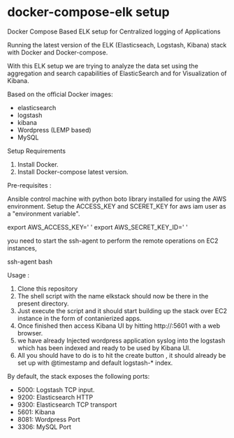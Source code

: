 # docker-compose-elk setup 

Docker Compose Based ELK setup for Centralized logging of Applications

Running the latest version of the ELK (Elasticseach, Logstash, Kibana) stack with Docker and Docker-compose.

With this ELK setup we are trying to analyze the data set using the aggregation and search capabilities of ElasticSearch and for Visualization of Kibana.

Based on the official Docker images:

- elasticsearch
- logstash
- kibana
- Wordpress (LEMP based)
- MySQL

Setup Requirements

1. Install Docker.
2. Install Docker-compose latest version.

Pre-requisites :

Ansible control machine with python boto library installed for using the AWS environment.
Setup the ACCESS_KEY and SCERET_KEY for aws iam user as a "environment variable".

export AWS_ACCESS_KEY=' '
export AWS_SECRET_KEY_ID=' '

you need to start the ssh-agent to perform the remote operations on EC2 instances,

ssh-agent bash

Usage :

1. Clone this repository
2. The shell script with the name elkstack should now be there in the present directory.
3. Just execute the script and it should start building up the stack over EC2 instance in the form of contanierized apps.
4. Once finished then access Kibana UI by hitting http://<ec2 instance IP>:5601 with a web browser.  
5. we have already Injected wordpress application syslog into the logstash which has been indexed and ready to be used by Kibana UI.
6. All you should have to do is to hit the create button , it should already be set up with @timestamp and default logstash-* index.

By default, the stack exposes the following ports:

- 5000: Logstash TCP input.
- 9200: Elasticsearch HTTP
- 9300: Elasticsearch TCP transport
- 5601: Kibana
- 8081: Wordpress Port
- 3306: MySQL Port

